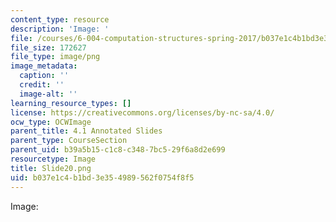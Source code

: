 ```yaml
---
content_type: resource
description: 'Image: '
file: /courses/6-004-computation-structures-spring-2017/b037e1c4b1bd3e354989562f0754f8f5_Slide20.png
file_size: 172627
file_type: image/png
image_metadata:
  caption: ''
  credit: ''
  image-alt: ''
learning_resource_types: []
license: https://creativecommons.org/licenses/by-nc-sa/4.0/
ocw_type: OCWImage
parent_title: 4.1 Annotated Slides
parent_type: CourseSection
parent_uid: b39a5b15-c1c8-c348-7bc5-29f6a8d2e699
resourcetype: Image
title: Slide20.png
uid: b037e1c4-b1bd-3e35-4989-562f0754f8f5
---
```

Image: 